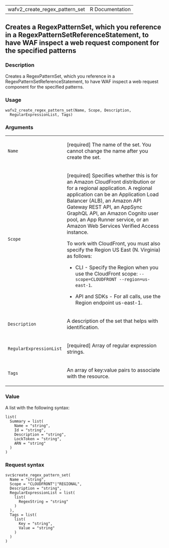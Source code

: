 <table style="width: 100%;">
<tbody>
<tr class="odd">
<td>wafv2_create_regex_pattern_set</td>
<td style="text-align: right;">R Documentation</td>
</tr>
</tbody>
</table>

## Creates a RegexPatternSet, which you reference in a RegexPatternSetReferenceStatement, to have WAF inspect a web request component for the specified patterns

### Description

Creates a RegexPatternSet, which you reference in a
RegexPatternSetReferenceStatement, to have WAF inspect a web request
component for the specified patterns.

### Usage

    wafv2_create_regex_pattern_set(Name, Scope, Description,
      RegularExpressionList, Tags)

### Arguments

<table>
<colgroup>
<col style="width: 35%" />
<col style="width: 65%" />
</colgroup>
<tbody>
<tr class="odd">
<td><code id="wafv2_create_regex_pattern_set_:_Name">Name</code></td>
<td><p>[required] The name of the set. You cannot change the name after
you create the set.</p></td>
</tr>
<tr class="even">
<td><code id="wafv2_create_regex_pattern_set_:_Scope">Scope</code></td>
<td><p>[required] Specifies whether this is for an Amazon CloudFront
distribution or for a regional application. A regional application can
be an Application Load Balancer (ALB), an Amazon API Gateway REST API,
an AppSync GraphQL API, an Amazon Cognito user pool, an App Runner
service, or an Amazon Web Services Verified Access instance.</p>
<p>To work with CloudFront, you must also specify the Region US East (N.
Virginia) as follows:</p>
<ul>
<li><p>CLI - Specify the Region when you use the CloudFront scope:
<code>--scope=CLOUDFRONT --region=us-east-1</code>.</p></li>
<li><p>API and SDKs - For all calls, use the Region endpoint
us-east-1.</p></li>
</ul></td>
</tr>
<tr class="odd">
<td><code
id="wafv2_create_regex_pattern_set_:_Description">Description</code></td>
<td><p>A description of the set that helps with identification.</p></td>
</tr>
<tr class="even">
<td><code
id="wafv2_create_regex_pattern_set_:_RegularExpressionList">RegularExpressionList</code></td>
<td><p>[required] Array of regular expression strings.</p></td>
</tr>
<tr class="odd">
<td><code id="wafv2_create_regex_pattern_set_:_Tags">Tags</code></td>
<td><p>An array of key:value pairs to associate with the
resource.</p></td>
</tr>
</tbody>
</table>

### Value

A list with the following syntax:

    list(
      Summary = list(
        Name = "string",
        Id = "string",
        Description = "string",
        LockToken = "string",
        ARN = "string"
      )
    )

### Request syntax

    svc$create_regex_pattern_set(
      Name = "string",
      Scope = "CLOUDFRONT"|"REGIONAL",
      Description = "string",
      RegularExpressionList = list(
        list(
          RegexString = "string"
        )
      ),
      Tags = list(
        list(
          Key = "string",
          Value = "string"
        )
      )
    )
